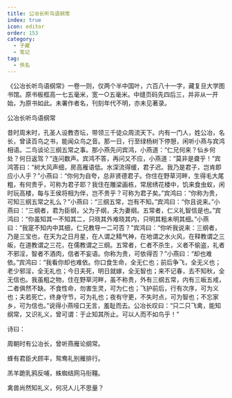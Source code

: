 ```yaml
---
title: 公冶长听鸟语纲常
index: true
icon: editor
order: 153
category:
  - 子藏
  - 笔记
tag:
  - 佚名
---
```


《公冶长听鸟语纲常》一卷一则，仅两个半中国叶，六百八十一字，藏复旦大学图书馆。原书板框高一七五毫米，宽一○五毫米。中缝页码先四后三，并非从一开始，为原书如此。未署作者名，刊刻年代不明，亦未见著录。  

公冶长听鸟语纲常  

昔时周末时，孔圣人设教杏坛，带领三千徒众周流天下。内有一门人，姓公冶，名长，曾读百鸟之书，能闻众鸟之音。那一日，行至绿杨树下停憩，闲听小燕与宾鸿相语。二鸟谈论三纲五常之事。那小燕先问宾鸿，小燕道：“仁兄何来？仙乡何处？何日返驾？”连问数声。宾鸿不答，再问又不应，小燕道：“莫非是聋乎！”宾鸿答曰：“树大风声细，房高雁语低。水深流得缓，君子迟。我乃是君子，岂肯即应小人乎？”小燕曰：“你何为自夸，总非贤德君子。你住在野草河畔，生得毛大尾粗，有何贵乎，可称为君子耶？我住在雕梁画栋，常居绣花楼中，饥来食虫蚁，闲时玩高楼，每与王侯将相为伴，岂不贵乎？可称为君子矣。”宾鸿曰：“你称为贵，可知三纲五常之礼么？”小燕曰：“三纲五常，岂有不知。”宾鸿曰：“你且说来。”小燕曰：“三纲者，君为臣纲，父为子纲，夫为妻纲。五常者，仁义礼智信是也。”宾鸿曰：“你虽知其一不知其二，只晓其外难晓其内，只明其粗未明其细。”小燕曰：“我寔不知内中其细，仁兄教导一二可否？”宾鸿曰：“你听我说来：三纲者，乃是三宝也，在天为之日月星，在人谓之精气神，在地谓之水火风，在释教谓之三皈，在道教谓之三花，在儒教谓之三纲。五常者，仁者不杀生，义者不偷盗，礼者不邪淫，智者不酒肉，信者不妄语。你称为贵，可依得否？”小燕曰：“却也难依。”宾鸿曰：“我看你却也难依。你口食生命，全无仁也；前后争飞，全无义也；老少邪淫，全无礼也；今日夫死，明日就嫁，全无智也；来不记春，去不知秋，全无信也。我虽粗之物，住在野草河畔，虽不称贵，外有三纲五常，内有三皈五戒，二者俱然不缺。不食性命，勿害生灵，可为仁也；飞护前后，行有次序，可为义也；夫若死亡，终身守节，可为礼也；夜有守更，不失时点，可为智也；不忘家乡，可为信也。”说得小燕哑口无言，羞耻而去。公冶长叹曰：“只二只飞禽，能知纲常，又识礼义，曾可谓：于止知其所止。可以人而不如鸟乎！”  

诗曰：  

周朝时有公冶长，曾听燕雁论纲常。  

蜂有君臣犬顾丰，鸳鸯礼别雁排行。  

羔羊跪乳鸦反哺，蛛蜘结网马衔韁。  

禽兽尚然知礼义，何况人儿不思量？  
